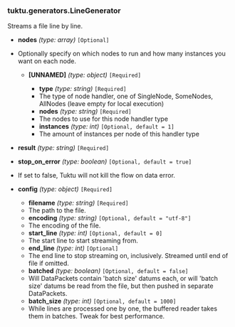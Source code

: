 ### tuktu.generators.LineGenerator
Streams a file line by line.

  * **nodes** *(type: array)* `[Optional]`
  - Optionally specify on which nodes to run and how many instances you want on each node.

    * **[UNNAMED]** *(type: object)* `[Required]`

      * **type** *(type: string)* `[Required]`
      - The type of node handler, one of SingleNode, SomeNodes, AllNodes (leave empty for local execution)

      * **nodes** *(type: string)* `[Required]`
      - The nodes to use for this node handler type

      * **instances** *(type: int)* `[Optional, default = 1]`
      - The amount of instances per node of this handler type

  * **result** *(type: string)* `[Required]`

  * **stop_on_error** *(type: boolean)* `[Optional, default = true]`
  - If set to false, Tuktu will not kill the flow on data error.

  * **config** *(type: object)* `[Required]`

    * **filename** *(type: string)* `[Required]`
    - The path to the file.

    * **encoding** *(type: string)* `[Optional, default = "utf-8"]`
    - The encoding of the file.

    * **start_line** *(type: int)* `[Optional, default = 0]`
    - The start line to start streaming from.

    * **end_line** *(type: int)* `[Optional]`
    - The end line to stop streaming on, inclusively. Streamed until end of file if omitted.

    * **batched** *(type: boolean)* `[Optional, default = false]`
    - Will DataPackets contain 'batch size' datums each, or will 'batch size' datums be read from the file, but then pushed in separate DataPackets.

    * **batch_size** *(type: int)* `[Optional, default = 1000]`
    - While lines are processed one by one, the buffered reader takes them in batches. Tweak for best performance.

